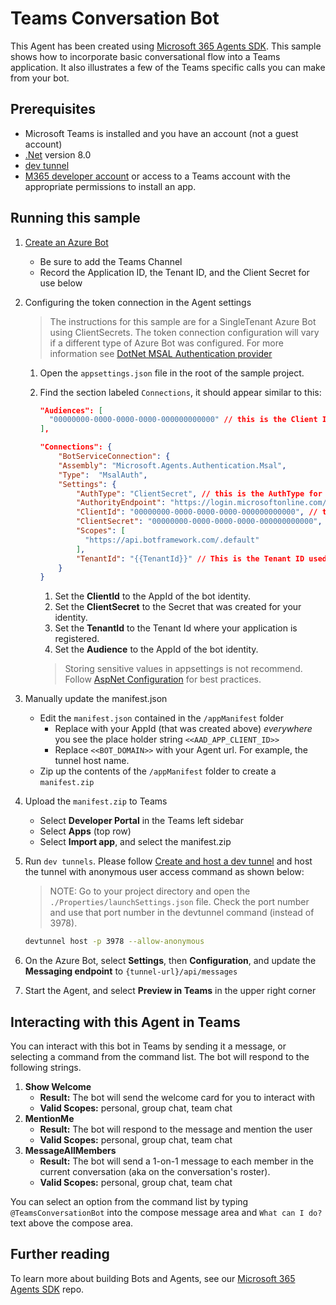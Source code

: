 ﻿
# Teams Conversation Bot

This Agent has been created using [Microsoft 365 Agents SDK](https://github.com/microsoft/agents). This sample shows how to incorporate basic conversational flow into a Teams application. It also illustrates a few of the Teams specific calls you can make from your bot.

## Prerequisites

-  Microsoft Teams is installed and you have an account (not a guest account)
-  [.Net](https://dotnet.microsoft.com/en-us/download/dotnet/8.0) version 8.0
-  [dev tunnel](https://learn.microsoft.com/en-us/azure/developer/dev-tunnels/get-started?tabs=windows)
-  [M365 developer account](https://docs.microsoft.com/en-us/microsoftteams/platform/concepts/build-and-test/prepare-your-o365-tenant) or access to a Teams account with the appropriate permissions to install an app.

## Running this sample

1. [Create an Azure Bot](https://aka.ms/AgentsSDK-CreateBot)
   - Be sure to add the Teams Channel
   - Record the Application ID, the Tenant ID, and the Client Secret for use below

1. Configuring the token connection in the Agent settings
   > The instructions for this sample are for a SingleTenant Azure Bot using ClientSecrets.  The token connection configuration will vary if a different type of Azure Bot was configured.  For more information see [DotNet MSAL Authentication provider](https://aka.ms/AgentsSDK-DotNetMSALAuth)

   1. Open the `appsettings.json` file in the root of the sample project.

   1. Find the section labeled `Connections`,  it should appear similar to this:

      ```json
      "Audiences": [
        "00000000-0000-0000-0000-000000000000" // this is the Client ID used for the Azure Bot
      ],

      "Connections": {
          "BotServiceConnection": {
          "Assembly": "Microsoft.Agents.Authentication.Msal",
          "Type":  "MsalAuth",
          "Settings": {
              "AuthType": "ClientSecret", // this is the AuthType for the connection, valid values can be found in Microsoft.Agents.Authentication.Msal.Model.AuthTypes.  The default is ClientSecret.
              "AuthorityEndpoint": "https://login.microsoftonline.com/{{TenantId}}",
              "ClientId": "00000000-0000-0000-0000-000000000000", // this is the Client ID used for the connection.
              "ClientSecret": "00000000-0000-0000-0000-000000000000", // this is the Client Secret used for the connection.
              "Scopes": [
                "https://api.botframework.com/.default"
              ],
              "TenantId": "{{TenantId}}" // This is the Tenant ID used for the Connection. 
          }
      }
      ```

      1. Set the **ClientId** to the AppId of the bot identity.
      1. Set the **ClientSecret** to the Secret that was created for your identity.
      1. Set the **TenantId** to the Tenant Id where your application is registered.
      1. Set the **Audience** to the AppId of the bot identity.
      
      > Storing sensitive values in appsettings is not recommend.  Follow [AspNet Configuration](https://learn.microsoft.com/en-us/aspnet/core/fundamentals/configuration/?view=aspnetcore-9.0) for best practices.

1. Manually update the manifest.json
   - Edit the `manifest.json` contained in the `/appManifest` folder
     -  Replace with your AppId (that was created above) *everywhere* you see the place holder string `<<AAD_APP_CLIENT_ID>>`
     - Replace `<<BOT_DOMAIN>>` with your Agent url.  For example, the tunnel host name.
   - Zip up the contents of the `/appManifest` folder to create a `manifest.zip`
1. Upload the `manifest.zip` to Teams
   - Select **Developer Portal** in the Teams left sidebar
   - Select **Apps** (top row)
   - Select **Import app**, and select the manifest.zip

1. Run `dev tunnels`. Please follow [Create and host a dev tunnel](https://learn.microsoft.com/en-us/azure/developer/dev-tunnels/get-started?tabs=windows) and host the tunnel with anonymous user access command as shown below:
   > NOTE: Go to your project directory and open the `./Properties/launchSettings.json` file. Check the port number and use that port number in the devtunnel command (instead of 3978).

   ```bash
   devtunnel host -p 3978 --allow-anonymous
   ```

1. On the Azure Bot, select **Settings**, then **Configuration**, and update the **Messaging endpoint** to `{tunnel-url}/api/messages`

1. Start the Agent, and select **Preview in Teams** in the upper right corner

## Interacting with this Agent in Teams

You can interact with this bot in Teams by sending it a message, or selecting a command from the command list. The bot will respond to the following strings.

1. **Show Welcome**
   - **Result:** The bot will send the welcome card for you to interact with
   - **Valid Scopes:** personal, group chat, team chat
2. **MentionMe**
   - **Result:** The bot will respond to the message and mention the user
   - **Valid Scopes:** personal, group chat, team chat
3. **MessageAllMembers**
   - **Result:** The bot will send a 1-on-1 message to each member in the current conversation (aka on the conversation's roster).
   - **Valid Scopes:** personal, group chat, team chat

You can select an option from the command list by typing ```@TeamsConversationBot``` into the compose message area and ```What can I do?``` text above the compose area.

## Further reading
To learn more about building Bots and Agents, see our [Microsoft 365 Agents SDK](https://github.com/microsoft/agents) repo.